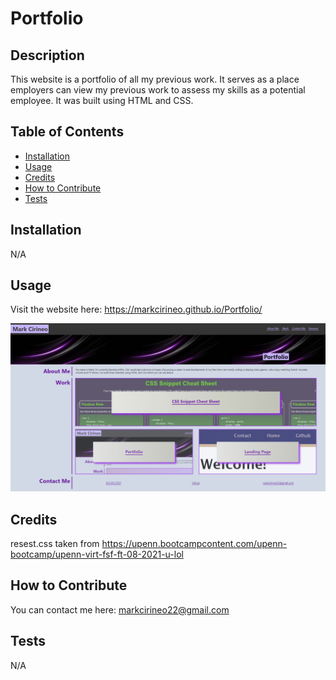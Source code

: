 # Portfolio

## Description
This website is a portfolio of all my previous work. It serves as a place employers can view my previous work to assess my skills as a potential employee. It was built using HTML and CSS.

## Table of Contents
- [Installation](#installation)
- [Usage](#usage)
- [Credits](#credits)
- [How to Contribute](#how-to-contribute)
- [Tests](#tests)
## Installation
N/A
## Usage
Visit the website here: https://markcirineo.github.io/Portfolio/

![website image](assets/images/website.png)
## Credits
resest.css taken from https://upenn.bootcampcontent.com/upenn-bootcamp/upenn-virt-fsf-ft-08-2021-u-lol
## How to Contribute
You can contact me here: markcirineo22@gmail.com
## Tests
N/A
